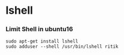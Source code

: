 # lshell
### Limit Shell in ubuntu16

```
sudo apt-get install lshell
sudo adduser --shell /usr/bin/lshell ritik
```
